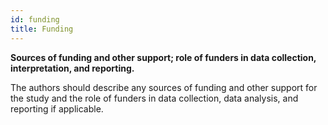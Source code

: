 ```yaml
---
id: funding
title: Funding
---
```

**Sources of funding and other support; role of funders in data collection, interpretation, and reporting.**

The authors should describe any sources of funding and other support for the study and the role of funders in data collection, data analysis, and reporting if applicable.